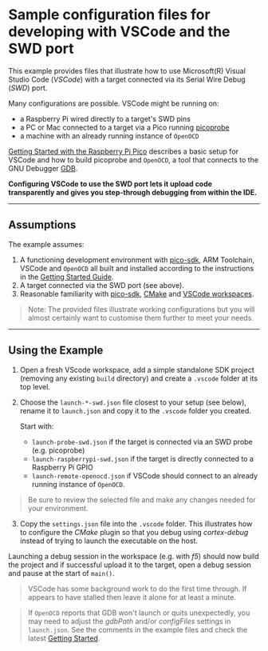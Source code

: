 # Sample configuration files for developing with VSCode and the SWD port

This example provides files that illustrate how to use Microsoft(R) Visual Studio Code (*VSCode*) with a target connected via its Serial Wire Debug (*SWD*) port.

Many configurations are possible. VSCode might be running on:

* a Raspberry Pi wired directly to a target's SWD pins
* a PC or Mac connected to a target via a Pico running [picoprobe](https://www.raspberrypi.com/documentation/microcontrollers/raspberry-pi-pico.html#debugging-using-another-raspberry-pi-pico)
* a machine with an already running instance of `OpenOCD`

[Getting Started with the Raspberry Pi Pico](https://rptl.io/pico-get-started) describes a basic setup for VSCode and how to build picoprobe and `OpenOCD`, a tool that connects to the GNU Debugger [GDB](https://www.sourceware.org/gdb/).

**Configuring VSCode to use the SWD port lets it upload code transparently and gives you step-through debugging from within the IDE.**

---

## Assumptions

The example assumes:

1. A functioning development environment with [pico-sdk](https://github.com/raspberrypi/pico-sdk), ARM Toolchain, VSCode and `OpenOCD` all built and installed according to the instructions in the [Getting Started Guide](https://rptl.io/pico-get-started).
2. A target connected via the SWD port (see above).
3. Reasonable familiarity with [pico-sdk](https://github.com/raspberrypi/pico-sdk), [CMake](https://cmake.org/cmake/help/latest/guide/tutorial/index.html) and [VSCode workspaces](https://code.visualstudio.com/docs/editor/workspaces).

> Note: The provided files illustrate working configurations but you will almost certainly want to customise them further to meet your needs.


---

## Using the Example

1. Open a fresh VScode workspace, add a simple standalone SDK project (removing any existing `build` directory) and create a `.vscode` folder at its top level.

2. Choose the `launch-*-swd.json` file closest to your setup (see below), rename it to `launch.json` and copy it to the `.vscode` folder you created.

    Start with:
    * `launch-probe-swd.json` if the target is connected via an SWD probe (e.g. picoprobe)
    * `launch-raspberrypi-swd.json` if the target is directly connected to a Raspberry Pi GPIO 
    * `launch-remote-openocd.json` if VSCode should connect to an already running instance of `OpenOCD`.

> Be sure to review the selected file and make any changes needed for your environment.

3. Copy the `settings.json` file into the `.vscode` folder. This illustrates how to configure the *CMake* plugin so that you debug using *cortex-debug* instead of trying to launch the executable on the host.

Launching a debug session in the workspace (e.g. with *f5*) should now build the project and if successful upload it to the target, open a debug session and pause at the start of `main()`.

> VSCode has some background work to do the first time through. If appears to have stalled then leave it alone for at least a minute.

> If `OpenOCD` reports that GDB won't launch or quits unexpectedly, you may need to adjust the *gdbPath* and/or *configFiles* settings in `launch.json`. See the comments in the example files and check the latest [Getting Started](https://rptl.io/pico-get-started).
